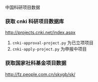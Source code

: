 中国科研项目数据

### 获取 cnki 科研项目数据库

<http://projects.cnki.net/index.aspx>

1. `cnki-approval-project.py` 为已立项项目
2. `cnki-apply-project.py` 为申报中项目

### 获取国家社科基金项目数据

<http://fz.people.com.cn/skygb/sk/>
